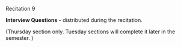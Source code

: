 
<div class="recitation">
<div class="column_date">
<p markdown="block">
Recitation 9 <br>
</p>
</div>

<div class="column_recitation">
<p markdown="block">


__Interview Questions__ - distributed during the recitation.

(Thursday section only. Tuesday sections will complete it later in the
semester. )

<!--


__Interview Questions__ [instructions](
http://bit.ly/rec9_interview)

-->


</p>
</div>

</div>
